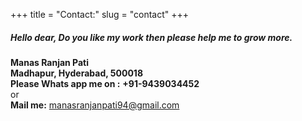 +++
title = "Contact:"
slug = "contact"
+++

##### Hello dear, Do you like my work then please help me to grow more.


**Manas Ranjan Pati** \
**Madhapur, Hyderabad, 500018**\
**Please Whats app me on :** __+91-9439034452__\
or\
**Mail me:** manasranjanpati94@gmail.com


